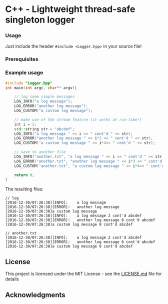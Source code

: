 # C++ - Lightweight thread-safe singleton logger

### Usage
Just include the header `#include <Logger.hpp>` in your source file!

### Prerequisites

### Example usage

```C++
#include "Logger.hpp"
int main(int argc, char** argv){

    // log some simple messages
    LOG_INFO("a log message");
    LOG_ERROR("another log message");
    LOG_CUSTOM("a custom log message");

    // make use of the stream feature (it works at run-time!)
    int i = 2;
    std::string str = "abcdef";
    LOG_INFO("a log message " << i << " cont'd " << str);
    LOG_ERROR("another log message " << i*3 << " cont'd " << str);
    LOG_CUSTOM("a custom log message " << i*4<< " cont'd " << str);

    // save to another file
    LOG_INFO("another.txt", "a log message " << i << " cont'd " << str);
    LOG_ERROR("another.txt", "another log message " << i*3 << " cont'd " << str);
    LOG_CUSTOM("another.txt", "a custom log message " << i*4<< " cont'd " << str);

    return 0;
}
```
The resulting files:
```
// log
[2016-12-30/07:26:38][INFO]:	a log message
[2016-12-30/07:26:38][ERROR]:	another log message
[2016-12-30/07:26:38]a custom log message
[2016-12-30/07:26:38][INFO]:	a log message 2 cont'd abcdef
[2016-12-30/07:26:38][ERROR]:	another log message 6 cont'd abcdef
[2016-12-30/07:26:38]a custom log message 8 cont'd abcdef

// another.txt
[2016-12-30/07:26:38][INFO]:	a log message 2 cont'd abcdef
[2016-12-30/07:26:38][ERROR]:	another log message 6 cont'd abcdef
[2016-12-30/07:26:38]a custom log message 8 cont'd abcdef
```

## License

This project is licensed under the MIT License - see the [LICENSE.md](LICENSE.md) file for details

## Acknowledgments
